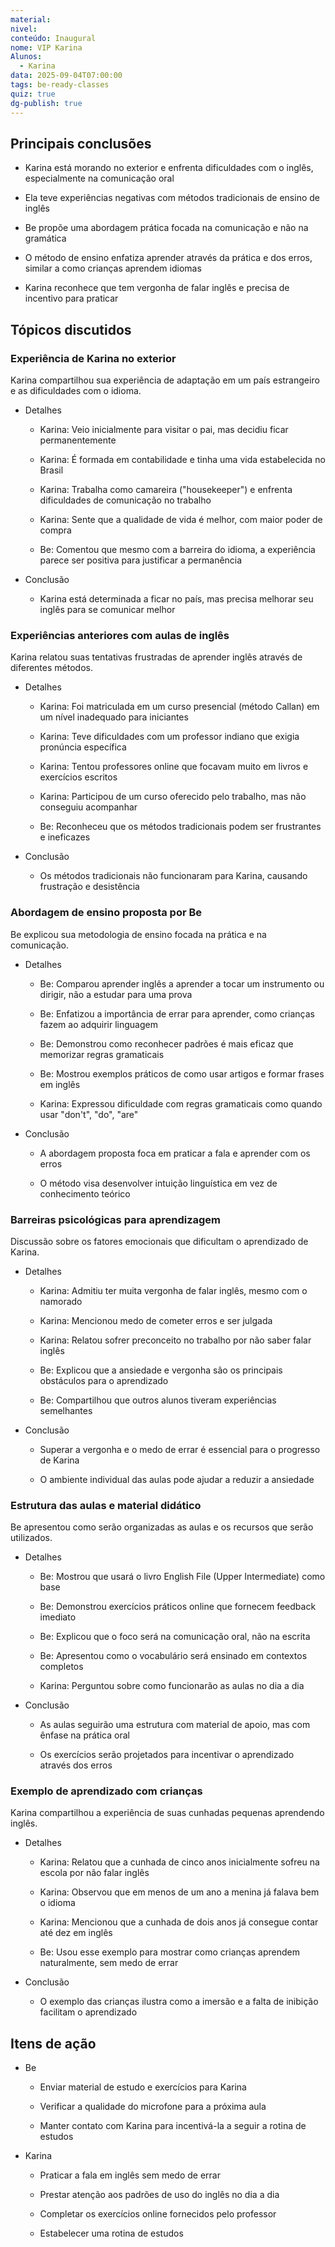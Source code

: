 ```yaml
---
material:
nivel:
conteúdo: Inaugural
nome: VIP Karina
Alunos:
  - Karina
data: 2025-09-04T07:00:00
tags: be-ready-classes
quiz: true
dg-publish: true
---
```

## Principais conclusões

- Karina está morando no exterior e enfrenta dificuldades com o inglês, especialmente na comunicação oral
    
- Ela teve experiências negativas com métodos tradicionais de ensino de inglês
    
- Be propõe uma abordagem prática focada na comunicação e não na gramática
    
- O método de ensino enfatiza aprender através da prática e dos erros, similar a como crianças aprendem idiomas
    
- Karina reconhece que tem vergonha de falar inglês e precisa de incentivo para praticar
    

## Tópicos discutidos

### Experiência de Karina no exterior

Karina compartilhou sua experiência de adaptação em um país estrangeiro e as dificuldades com o idioma.

- Detalhes
    
    - Karina: Veio inicialmente para visitar o pai, mas decidiu ficar permanentemente
        
    - Karina: É formada em contabilidade e tinha uma vida estabelecida no Brasil
        
    - Karina: Trabalha como camareira ("housekeeper") e enfrenta dificuldades de comunicação no trabalho
        
    - Karina: Sente que a qualidade de vida é melhor, com maior poder de compra
        
    - Be: Comentou que mesmo com a barreira do idioma, a experiência parece ser positiva para justificar a permanência
        
- Conclusão
    
    - Karina está determinada a ficar no país, mas precisa melhorar seu inglês para se comunicar melhor
        

### Experiências anteriores com aulas de inglês

Karina relatou suas tentativas frustradas de aprender inglês através de diferentes métodos.

- Detalhes
    
    - Karina: Foi matriculada em um curso presencial (método Callan) em um nível inadequado para iniciantes
        
    - Karina: Teve dificuldades com um professor indiano que exigia pronúncia específica
        
    - Karina: Tentou professores online que focavam muito em livros e exercícios escritos
        
    - Karina: Participou de um curso oferecido pelo trabalho, mas não conseguiu acompanhar
        
    - Be: Reconheceu que os métodos tradicionais podem ser frustrantes e ineficazes
        
- Conclusão
    
    - Os métodos tradicionais não funcionaram para Karina, causando frustração e desistência
        

### Abordagem de ensino proposta por Be

Be explicou sua metodologia de ensino focada na prática e na comunicação.

- Detalhes
    
    - Be: Comparou aprender inglês a aprender a tocar um instrumento ou dirigir, não a estudar para uma prova
        
    - Be: Enfatizou a importância de errar para aprender, como crianças fazem ao adquirir linguagem
        
    - Be: Demonstrou como reconhecer padrões é mais eficaz que memorizar regras gramaticais
        
    - Be: Mostrou exemplos práticos de como usar artigos e formar frases em inglês
        
    - Karina: Expressou dificuldade com regras gramaticais como quando usar "don't", "do", "are"
        
- Conclusão
    
    - A abordagem proposta foca em praticar a fala e aprender com os erros
        
    - O método visa desenvolver intuição linguística em vez de conhecimento teórico
        

### Barreiras psicológicas para aprendizagem

Discussão sobre os fatores emocionais que dificultam o aprendizado de Karina.

- Detalhes
    
    - Karina: Admitiu ter muita vergonha de falar inglês, mesmo com o namorado
        
    - Karina: Mencionou medo de cometer erros e ser julgada
        
    - Karina: Relatou sofrer preconceito no trabalho por não saber falar inglês
        
    - Be: Explicou que a ansiedade e vergonha são os principais obstáculos para o aprendizado
        
    - Be: Compartilhou que outros alunos tiveram experiências semelhantes
        
- Conclusão
    
    - Superar a vergonha e o medo de errar é essencial para o progresso de Karina
        
    - O ambiente individual das aulas pode ajudar a reduzir a ansiedade
        

### Estrutura das aulas e material didático

Be apresentou como serão organizadas as aulas e os recursos que serão utilizados.

- Detalhes
    
    - Be: Mostrou que usará o livro English File (Upper Intermediate) como base
        
    - Be: Demonstrou exercícios práticos online que fornecem feedback imediato
        
    - Be: Explicou que o foco será na comunicação oral, não na escrita
        
    - Be: Apresentou como o vocabulário será ensinado em contextos completos
        
    - Karina: Perguntou sobre como funcionarão as aulas no dia a dia
        
- Conclusão
    
    - As aulas seguirão uma estrutura com material de apoio, mas com ênfase na prática oral
        
    - Os exercícios serão projetados para incentivar o aprendizado através dos erros
        

### Exemplo de aprendizado com crianças

Karina compartilhou a experiência de suas cunhadas pequenas aprendendo inglês.

- Detalhes
    
    - Karina: Relatou que a cunhada de cinco anos inicialmente sofreu na escola por não falar inglês
        
    - Karina: Observou que em menos de um ano a menina já falava bem o idioma
        
    - Karina: Mencionou que a cunhada de dois anos já consegue contar até dez em inglês
        
    - Be: Usou esse exemplo para mostrar como crianças aprendem naturalmente, sem medo de errar
        
- Conclusão
    
    - O exemplo das crianças ilustra como a imersão e a falta de inibição facilitam o aprendizado
        

## Itens de ação

- Be
    
    - Enviar material de estudo e exercícios para Karina
        
    - Verificar a qualidade do microfone para a próxima aula
        
    - Manter contato com Karina para incentivá-la a seguir a rotina de estudos
        
- Karina
    
    - Praticar a fala em inglês sem medo de errar
        
    - Prestar atenção aos padrões de uso do inglês no dia a dia
        
    - Completar os exercícios online fornecidos pelo professor
        
    - Estabelecer uma rotina de estudos